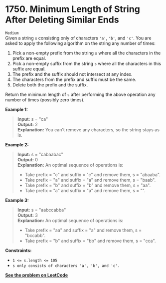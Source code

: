 # 1750. Minimum Length of String After Deleting Similar Ends

`Medium` <br />
Given a string `s` consisting only of characters `'a'`, `'b'`, and `'c'`. You are asked to apply the following algorithm on the string any number of times:

1. Pick a non-empty prefix from the string `s` where all the characters in the prefix are equal.
2. Pick a non-empty suffix from the string `s` where all the characters in this suffix are equal.
3. The prefix and the suffix should not intersect at any index.
4. The characters from the prefix and suffix must be the same.
5. Delete both the prefix and the suffix.

Return the minimum length of `s` after performing the above operation any number of times (possibly zero times).

**Example 1:**

> **Input:** s = "ca" <br />
> **Output:** 2 <br />
> **Explanation:** You can't remove any characters, so the string stays as is.

**Example 2:**

> **Input:** s = "cabaabac" <br />
> **Output:** 0 <br />
> **Explanation:** An optimal sequence of operations is: <br />
> - Take prefix = "c" and suffix = "c" and remove them, s = "abaaba". <br />
> - Take prefix = "a" and suffix = "a" and remove them, s = "baab". <br />
> - Take prefix = "b" and suffix = "b" and remove them, s = "aa". <br />
> - Take prefix = "a" and suffix = "a" and remove them, s = "".

**Example 3:**

> **Input:** s = "aabccabba" <br />
> **Output:** 3 <br />
> **Explanation:** An optimal sequence of operations is: <br />
> - Take prefix = "aa" and suffix = "a" and remove them, s = "bccabb". <br />
> - Take prefix = "b" and suffix = "bb" and remove them, s = "cca".

**Constraints:**

- `1 <= s.length <= 105`
- `s only consists of characters 'a', 'b', and 'c'.`

[**See the problem on LeetCode**](https://leetcode.com/problems/minimum-length-of-string-after-deleting-similar-ends/)